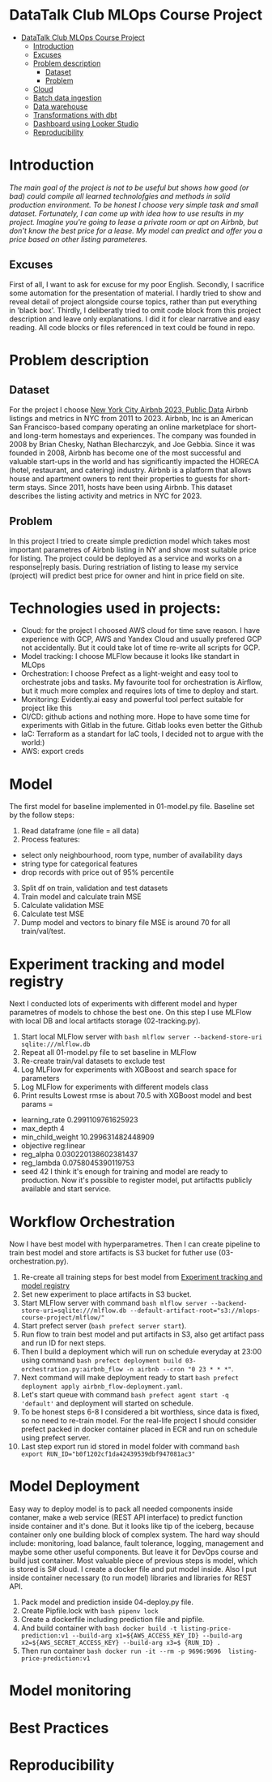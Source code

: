 # DataTalk Club MLOps Course Project 

- [DataTalk Club MLOps Course Project](#datatalk-club-mlops-course-project)
  - [Introduction](#introduction)
  - [Excuses](#execuses)
  - [Problem description](#problem-description)
    - [Dataset](#dataset)
    - [Problem](#problem)
  - [Cloud](#cloud)
  - [Batch data ingestion](#batch-data-ingestion)
  - [Data warehouse](#data-warehouse)
  - [Transformations with dbt](#transformations-with-dbt)
  - [Dashboard using Looker Studio](#dashboard-using-looker-studio)
  - [Reproducibility](#reproducibility)

# Introduction
*The main goal of the project is not to be useful but shows how good (or bad) could compile all learned technolofgies and methods in solid production environment. To be honest I choose very simple task and small dataset. Fortunately, I can come up with idea how to use results in my project.
Imagine you're going to lease a private room or apt on Airbnb, but don't know the best price for a lease. My model can predict and offer you a price based on other listing parameteres.*

## Excuses
First of all, I want to ask for excuse for my poor English.
Secondly, I sacrifice some automation for the presentation of material. I hardly tried to show and reveal detail of project alongside course topics, rather than put everything in 'black box'.
Thirdly, I deliberatly tried to omit code block from this project description and leave only explanations. I did it for clear narrative and easy reading. All code blocks or files referenced in text could be found in repo.

# Problem description
## Dataset
For the project I choose [New York City Airbnb 2023, Public Data](https://www.kaggle.com/datasets/godofoutcasts/new-york-city-airbnb-2023-public-data) Airbnb listings and metrics in NYC from 2011 to 2023. Airbnb, Inc is an American San Francisco-based company operating an online marketplace for short- and long-term homestays and experiences. The company was founded in 2008 by Brian Chesky, Nathan Blecharczyk, and Joe Gebbia. Since it was founded in 2008, Airbnb has become one of the most successful and valuable start-ups in the world and has significantly impacted the HORECA (hotel, restaurant, and catering) industry. Airbnb is a platform that allows house and apartment owners to rent their properties to guests for short-term stays. Since 2011, hosts have been using Airbnb. This dataset describes the listing activity and metrics in NYC for 2023.

## Problem
In this project I tried to create simple prediction model which takes most important parametres of Airbnb listing in NY and show most suitable price for listing. The project could be deployed as a service and works on a response|reply basis. During restriation of listing to lease my service (project) will predict best price for owner and hint in price field on site.

# Technologies used in projects:
- Cloud: for the project I choosed AWS cloud for time save reason. I have experience with GCP, AWS and Yandex Cloud and usually prefered GCP not accidentally. But it could take lot of time re-write all scripts for GCP.
- Model tracking: I choose MLFlow because it looks like standart in MLOps
- Orchestration: I choose Prefect as a light-weight and easy tool to orchestrate jobs and tasks. My favourite tool for orchestration is Airflow, but it much more complex and requires lots of time to deploy and start.
- Monitoring: Evidently.ai easy and powerful tool perfect suitable for project like this
- CI/CD: github actions and nothing more. Hope to have some time for experiments with Gitlab in the future. Gitlab looks even better the Github
- IaC: Terraform as a standart for IaC tools, I decided not to argue with the world:)
- AWS: export creds

# Model
The first model for baseline implemented in 01-model.py file. Baseline set by the follow steps:
1. Read dataframe (one file = all data)
2. Process features:
* select only neighbourhood, room type, number of availability days
* string type for categorical features
* drop records with price out of 95% percentile
3. Split df on train, validation and test datasets
4. Train model and calculate train MSE
5. Calculate validation MSE
6. Calculate test MSE
7. Dump model and vectors to binary file
MSE is around 70 for all train/val/test.

# Experiment tracking and model registry
Next I conducted lots of experiments with different model and hyper parametres of models to chhose the best one. On this step I use MLFlow with local DB and local artifacts storage (02-tracking.py).
1. Start local MLFlow server with ```bash mlflow server --backend-store-uri sqlite:///mlflow.db```
2. Repeat all 01-model.py file to set baseline in MLFlow
3. Re-create train/val datasets to exclude test
4. Log MLFlow for experiments with XGBoost and search space for parameters
5. Log MLFlow for experiments with different models class
6. Print results
Lowest rmse is about 70.5 with XGBoost model and best params = 
- learning_rate	0.2991109761625923
- max_depth	4
- min_child_weight 10.299631482448909
- objective	reg:linear
- reg_alpha	0.030220138602381437
- reg_lambda 0.0758045390119753
- seed	42
I think it's enough for training and model are ready to production. Now it's possible to register model, put artifactts publicly available and start service.

# Workflow Orchestration
Now I have best model with hyperparametres. Then I can create pipeline to train best model and store artifacts is S3 bucket for futher use (03-orchestration.py).
1. Re-create all training steps for best model from [Experiment tracking and model registry](experiment-tracking-and-model-registry)
2. Set new experiment to place artifacts in S3 bucket.
3. Start MLFlow server with command ```bash mlflow server --backend-store-uri=sqlite:///mlflow.db --default-artifact-root="s3://mlops-course-project/mlflow/"```
4. Start prefect server (```bash prefect server start```).
5. Run flow to train best model and put artifacts in S3, also get artifact pass and run ID for next steps.
6. Then I build a deployment which will run on schedule everyday at 23:00 using command ```bash prefect deployment build 03-orchestration.py:airbnb_flow -n airbnb --cron "0 23 * * *"```.
7. Next command will make deployment ready to start ```bash prefect deployment apply airbnb_flow-deployment.yaml```.
8. Let's start queue with command ```bash prefect agent start -q 'default'``` and deployment will started on schedule.
9. To be honest steps 6-8 I considered a bit worthless, since data is fixed, so no need to re-train model. For the real-life project I should consider prefect packed in docker container placed in ECR and run on schedule using prefect server.
10. Last step export run id stored in model folder with command ```bash export RUN_ID="b0f1202cf1da42439539dbf947081ac3"```

# Model Deployment
Easy way to deploy model is to pack all needed components inside contaner, make a web service (REST API interface) to predict function inside container and it's done.
But it looks like tip of the iceberg, because container only one building block of complex system. The hard way should include: monitoring, load balance, fault tolerance, logging, management and maybe some other useful components. But leave it for DevOps course and build just container.
Most valuable piece of previous steps is model, which is stored is S# cloud. I create a docker file and put model inside. Also I put inside container necessary (to run model) libraries and libraries for REST API.
1. Pack model and prediction inside 04-deploy.py file.
2. Create Pipfile.lock with ```bash pipenv lock```
3. Create a dockerfile including prediction file and pipfile.
4. And build container with ```bash docker build -t listing-price-prediction:v1 --build-arg x1=${AWS_ACCESS_KEY_ID} --build-arg x2=${AWS_SECRET_ACCESS_KEY} --build-arg x3=$
{RUN_ID} .```
5. Then run container ```bash docker run -it --rm -p 9696:9696  listing-price-prediction:v1```

# Model monitoring


# Best Practices


# Reproducibility